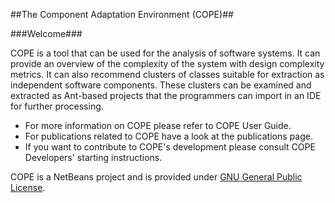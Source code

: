 ##The Component Adaptation Environment (COPE)##


###Welcome###

COPE is a tool that can be used for the analysis of software systems. It can provide an overview of the complexity of the system with design complexity metrics. It can also recommend clusters of classes suitable for extraction as independent software components. These clusters can be examined and extracted as Ant-based projects that the programmers can import in an IDE for further processing.

- For more information on COPE please refer to COPE User Guide. 
- For publications related to COPE have a look at the publications page.
- If you want to contribute to COPE's development please consult COPE Developers' starting instructions.

COPE is a NetBeans project and is provided under <a href="http://www.gnu.org/copyleft/gpl.html">GNU General Public License</a>.
